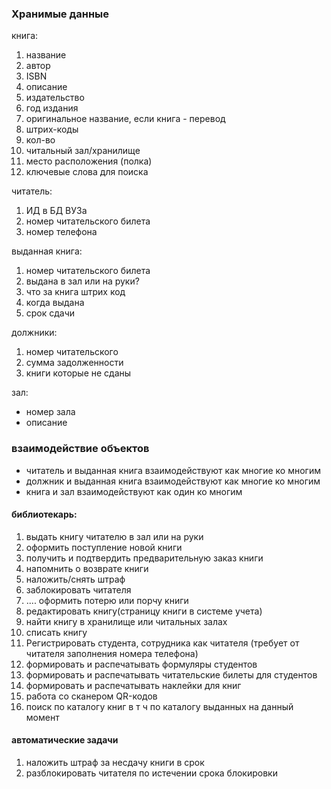 

### Хранимые данные

книга:
1. название
2. автор
3. ISBN
4.  описание
5. издательство
6. год издания
9. оригинальное название, если книга - перевод
10. штрих-коды
11. кол-во
12. читальный зал/хранилище
13. место расположения (полка)
14. ключевые слова для поиска


читатель:
1. ИД в БД ВУЗа
2. номер читательского билета 
3. номер телефона 


выданная книга:
1. номер читательского билета
2. выдана в зал или на руки?
3. что за книга штрих код
4.  когда выдана
5. срок сдачи


должники:
1. номер читательского
2. сумма задолженности
3. книги которые не сданы



зал:
- номер зала
- описание



### взаимодействие объектов

- читатель и выданная книга взаимодействуют как многие ко многим
- должник и выданная книга взаимодействуют как многие ко многим
- книга и зал взаимодействуют как один ко многим 



#### библиотекарь:

1. выдать книгу читателю в зал или на руки
4. оформить поступление новой книги
5. получить и подтвердить предварительную заказ книги
6. напомнить о возврате книги
7. наложить/снять штраф
8. заблокировать читателя
10. .... оформить потерю или порчу книги
11. редактировать книгу(страницу книги в системе учета)
12. найти книгу в хранилище или читальных залах
13. списать книгу
14. Регистрировать студента, сотрудника как читателя 
    (требует от читателя заполнения номера телефона)
15. формировать и распечатывать формуляры студентов 
16. формировать и распечатывать читательские билеты для студентов
17. формировать и распечатывать наклейки для книг
18.  работа со сканером QR-кодов
19. поиск по каталогу книг в т ч по каталогу выданных на данный момент



#### автоматические задачи
1. наложить штраф за несдачу книги в срок
2. разблокировать читателя по истечении срока блокировки


